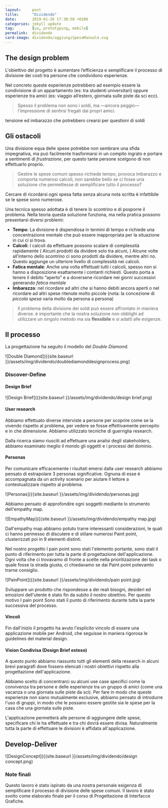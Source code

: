 ```yaml
---
layout:     post
title:      "Dividendo"
date:       2019-01-26 17:30:58 +0100
categories: jekyll update
tag:        [ux, prototyping, mobile]
permalink:  dividendo
card-image: dividendo/aggiungiSpesaManuale.svg
---
```


## The design problem
L'obiettivo del progetto è aumentare l’efficienza e semplificare il processo di divisione dei costi tra persone che condividono esperienze.

Nel concreto queste esperienze potrebbero ad esempio essere la condivisione di un appartamento (es: tra studenti universitari) oppure esperienze tra amici (es: viaggio all’estero, giornata sulle piste da sci ecc). 

> Spesso il problema non sono i soldi, ma —ancora peggio— l'impressione di sentirsi fregati dai propri amici.

tensione ed imbarazzo che potrebbero crearsi per questioni di soldi

## Gli ostacoli
Una divisione equa delle spese potrebbe non sembrare una sfida impegnativa, ma può facilmente trasformarsi in un compito ingrato e portare a sentimenti di *frustrazione*, per questo tante persone scelgono di non effettuarlo proprio.

> Gestire le spese comuni spesso richiede tempo, provoca imbarazzo e comporta numerosi calcoli, non sarebbe bello se ci fosse una soluzione che permettesse di semplificare tutto il processo?

Cercare di ricordarsi ogni spesa fatta senza alcuna nota scritta è infattibile se le spese sono numerose. 

Una tecnica spesso adottata è di tenere lo scontrino e di posporre il problema. Nella teoria questa soluzione funziona, ma nella pratica possono presentarsi diversi problemi: 

* **Tempo**: La divisione è dispendiosa in termini di tempo e richiede una concentrazione mentale che può essere inappropriata per la situazione in cui ci si trova. 
* **Calcoli**: I calcoli da effettuare possono scalare di complessità rapidamente ( Alcuni prodotti da dividere solo tra alcuni, )
Alcune volte all’interno dello scontrino ci sono prodotti da dividere, mentre altri no. Questo aggiunge un ulteriore livello di complessità nei calcoli.
* **Fatica mentale**: Anche una volta effettuati tutti i calcoli, spesso non si hanno a disposizione esattamente i contanti richiesti. Questo porta a tenere il debito “aperto” e a doversene ricordare nei giorni successivi generando *fatica mentale*
* **Imbarazzo**: nel ricordare ad altri che si hanno debiti ancora aperti o nel ricordare ad altri spese ritenute molto piccole (nota: la concezione di *piccola spesa* varia molto da persona a persona)

<!-- * Può causare imbarazzo anche dover ricordare ad altri di aver effettuato spese ritenute molto piccole (nota: la concezione di *piccola spesa* varia molto da persona a persona). -->

> Il problema della divisione dei soldi può essere affrontato in maniera diverse. è importante che la nostra soluzione non obblighi ad utilizzare un singolo metodo ma sia **flessibile** e si adatti alle esigenze.

<!-- Altro ostacolo che interviene nella divisione equa delle spese è che, una volta capito chi deve cosa a chi, ci si rende conto che non si hanno a disposizione i contanti esatti al momento (troppi o troppo pochi). “Te li ridarò la prossima volta” si conclude in questi casi, ma questo comporta una ulteriore fatica mentale nel doversi ricordare i debiti per diversi giorni e sentimenti di sfiducia nei confronti del prossimo o di imbarazzo nell’avere debiti aperti. -->


## Il processo

La progettazione ha seguito il modello del *Double Diamond*.

![Double Diamond]({{site.baseurl }}/assets/img/dividendo/doublediamonddesignprocess.png)

### Discover-Define

#### Design Brief


![Design Brief]({{site.baseurl }}/assets/img/dividendo/design brief.png)


#### User research
Abbiamo effettuato diverse interviste a persone per scoprire come se la vivendo rispetto al problema, per vedere se fosse effettivamente percepito e in che dimensione.
Abbiamo utilizzato tecniche di guerriglia research. 

Dalla ricerca siamo riusciti ad effettuare una analisi degli stakeholders, abbiamo esaminato meglio il mondo gli oggetti e i processi del dominio.


#### Personas
Per comunicare efficacemente i risultati emersi dalla user research abbiamo pensato di estrapolare 3 personas significative.
Ognuna di esse è accompagnata da un activity scenario per aiutare il lettore a contestualizzare rispetto al problema.


![Personas]({{site.baseurl }}/assets/img/dividendo/personas.jpg)

Abbiamo pensato di approfondire ogni soggetti mediante lo strumento dell'empathy map.


![EmpathyMap]({{site.baseurl }}/assets/img/dividendo/empathy map.jpg)
 
Dall'empathy map abbiamo potuto trarre interessanti considerazioni, le quali ci hanno permesso di discutere e di stilare numerosi Paint point, clusterizzati poi in 9 elementi distinti.

Nel nostro progetto I pain point sono stati l'elemento portante, sono stati il punto di riferimento per tutta la parte di progettazione dell'applicazione. 
Ogni volta che ci trovavamo di fronte a scelte nella prioritizazione dei task o quale fosse la strada giusta, ci chiedavamo se dai Paint point potevamlo trarne consiglio.

![PainPoint]({{site.baseurl }}/assets/img/dividendo/pain point.jpg)

Sviluppare un prodotto che rispondesse a dei reali bisogni, desideri ed emozioni dell'utente è stato fin da subito il nostro obiettivo. 
Per questo motivo I pain point Sono stati il punto di riferimento durante tutta la parte successiva del processo.

#### Vincoli
Fin dall'inizio il progetto ha avuto l'esplicito vincolo di essere una applicazione mobile per Android, che seguisse in maniera rigorosa le guidelines del material design.

#### Vision Condivisa (Design Brief esteso)
A questo punto abbiamo riassunto tutti gli elementi della research in alcuni brevi paragrafi dove fossero elencati i nostri obiettivi rispetto alla progettazione dell'applicazione. 

Abbiamo scelto di concentrarci su alcuni use case specifici come la convivenza tra persone e delle esperienze tra un gruppo di amici (come una vacanza o una giornata sulle piste da sci).
Per fare in modo che queste esperienze non siano mutualmente esclusive, abbiamo pensato di introdurre l'uso di gruppi, in modo che le  possano essere gestite sia le spese per la casa che una giornata sulle piste.

L'applicazione permetterà alle persone di aggiungere delle spese, specificare chi le ha effettuate e tra chi dovrà essere divisa. Naturalmente tutta la parte di effettuare le divisioni è affidata all'applicazione.

## Develop-Deliver 

![DesignConcept]({{site.baseurl }}/assets/img/dividendo/design concept.png)


### Note finali

Questo lavoro è stato ispirato da una nostra personale esigenza di semplificare il processo di divisione delle spese comuni.
Il lavoro è stato svolto come elaborato finale per il corso di Progettazione di Interfacce Grafiche. 

<!-- MOCKUP

AGGIUNGI SPESA MANUALE

HOMEPAGE


Notifiche
Un aspetto insidioso nella gestione  -->

